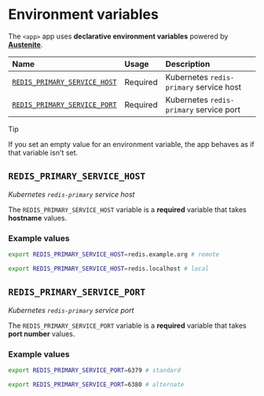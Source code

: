 # Environment variables

The `<app>` app uses **declarative environment variables** powered by
**[Austenite]**.

[austenite]: https://github.com/ezzatron/austenite

| Name                                                        | Usage    | Description                             |
| :---------------------------------------------------------- | :------- | :-------------------------------------- |
| [`REDIS_PRIMARY_SERVICE_HOST`](#REDIS_PRIMARY_SERVICE_HOST) | Required | Kubernetes `redis-primary` service host |
| [`REDIS_PRIMARY_SERVICE_PORT`](#REDIS_PRIMARY_SERVICE_PORT) | Required | Kubernetes `redis-primary` service port |

> [!TIP]
> If you set an empty value for an environment variable, the app behaves as if
> that variable isn't set.

## `REDIS_PRIMARY_SERVICE_HOST`

_Kubernetes `redis-primary` service host_

The `REDIS_PRIMARY_SERVICE_HOST` variable is a **required** variable
that takes **hostname** values.

### Example values

```sh
export REDIS_PRIMARY_SERVICE_HOST=redis.example.org # remote
```

```sh
export REDIS_PRIMARY_SERVICE_HOST=redis.localhost # local
```

## `REDIS_PRIMARY_SERVICE_PORT`

_Kubernetes `redis-primary` service port_

The `REDIS_PRIMARY_SERVICE_PORT` variable is a **required** variable
that takes **port number** values.

### Example values

```sh
export REDIS_PRIMARY_SERVICE_PORT=6379 # standard
```

```sh
export REDIS_PRIMARY_SERVICE_PORT=6380 # alternate
```
